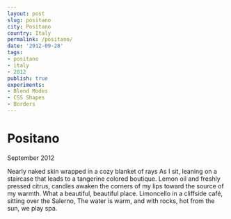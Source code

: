 ```yaml
---
layout: post
slug: positano
city: Positano
country: Italy
permalink: /positano/
date: '2012-09-28'
tags:
- positano
- italy
- 2012
publish: true
experiments:
- Blend Modes
- CSS Shapes
- Borders
---
```

<div class="container">
  <div class="title-info">
    <div class="title-shaper"></div>
    <h1 class="city">Positano</h1>
    <p class="date">September 2012</p>
  </div>
  <div class="poem">
    <div class="poem-shaper"></div>
    <p>Nearly naked skin wrapped in a cozy blanket of rays
    As I sit, leaning on a staircase that leads to a tangerine colored boutique.
    Lemon oil and freshly pressed citrus, candles awaken
    the corners of my lips toward the source of my warmth.
    What a beautiful, beautiful place.
    Limoncello in a cliffside café, sitting over the Salerno,
    The water is warm, and with rocks, hot from the sun, we play spa.
    </p>
  </div>
</div>
